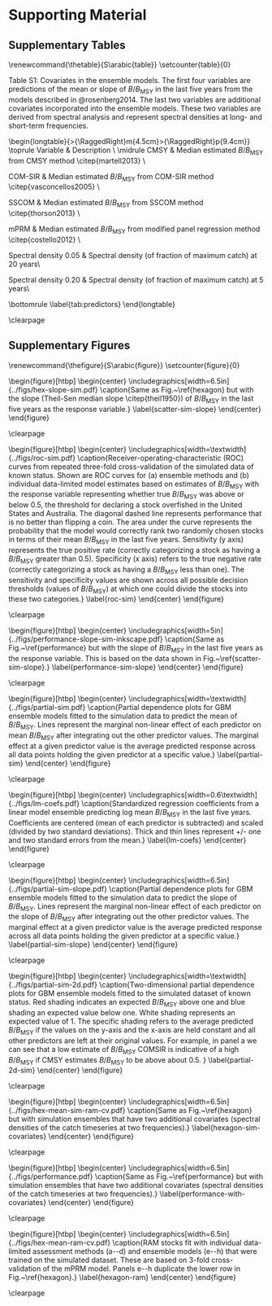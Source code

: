 # Supporting Material

<!--
Supporting Information (i.e., online appendices) should be cited in the text of
the paper. Every piece is cited as Supporting Information, not by specific
appendix number. Before Literature Cited, insert a paragraph in the exact
format shown below that provides a brief description of supporting information
elements.

Supporting Information

XXX (Appendix S1), XXX (Appendix S2), and a XXX translation of the article
(Appendix S3) are available online. The authors are solely responsible for the
content and functionality of these materials. Queries (other than absence of
the material) should be directed to the corresponding author.
-->

## Supplementary Tables

\renewcommand{\thetable}{S\arabic{table}}
\setcounter{table}{0}

Table S1: Covariates in the ensemble models. The first four variables are predictions of the mean or slope of $B/B_\mathrm{MSY}$ in the last five years from the models described in @rosenberg2014. The last two variables are additional covariates incorporated into the ensemble models. These two variables are derived from spectral analysis and represent spectral densities at long- and short-term frequencies.

\begin{longtable}{>{\RaggedRight}m{4.5cm}>{\RaggedRight}p{9.4cm}}
\toprule
Variable & Description \\
\midrule
CMSY & Median estimated $B/B_{\mathrm{MSY}}$ from
  CMSY method \citep{martell2013} \\

COM-SIR & Median estimated $B/B_{\mathrm{MSY}}$ from
  COM-SIR method \citep{vasconcellos2005} \\

SSCOM & Median estimated $B/B_{\mathrm{MSY}}$
  from SSCOM method \citep{thorson2013} \\

mPRM & Median estimated $B/B_{\mathrm{MSY}}$
  from modified panel regression method \citep{costello2012} \\

Spectral density 0.05 & Spectral density (of fraction of maximum catch) at 20 years\\

Spectral density 0.20 & Spectral density (of fraction of maximum catch) at 5 years\\

\bottomrule
\label{tab:predictors}
\end{longtable}

\clearpage

## Supplementary Figures

\renewcommand{\thefigure}{S\arabic{figure}}
\setcounter{figure}{0}

\begin{figure}[htbp]
\begin{center}
\includegraphics[width=6.5in]{../figs/hex-slope-sim.pdf}
\caption{Same as Fig.~\ref{hexagon} but with the slope (Theil-Sen median slope
\citep{theil1950}) of $B/B_\mathrm{MSY}$ in the last five years as the
response variable.}
\label{scatter-sim-slope}
\end{center}
\end{figure}

\clearpage

\begin{figure}[htbp]
\begin{center}
\includegraphics[width=\textwidth]{../figs/roc-sim.pdf}
\caption{Receiver-operating-characteristic (ROC) curves from repeated
three-fold cross-validation of the simulated data of known status. Shown are
ROC curves for (a) ensemble methods and (b) individual data-limited model
estimates based on estimates of $B/B_\mathrm{MSY}$ with the response variable
representing whether true $B/B_\mathrm{MSY}$ was above or below 0.5, the
threshold for declaring a stock overfished in the United States and Australia.
The diagonal dashed line represents performance that is no better than
flipping a coin. The area under the curve represents the probability that the
model would correctly rank two randomly chosen stocks in terms of their mean
$B/B_\mathrm{MSY}$ in the last five years. Sensitivity (y axis) represents the
true positive rate (correctly categorizing a stock as having a
$B/B_\mathrm{MSY}$ greater than 0.5). Specificity (x axis) refers to the true
negative rate (correctly categorizing a stock as having a $B/B_\mathrm{MSY}$
less than one). The sensitivity and specificity values are shown across all
possible decision thresholds (values of $B/B_\mathrm{MSY}$) at which one could
divide the stocks into these two categories.}
\label{roc-sim}
\end{center}
\end{figure}

\clearpage

<!-- TODO fix inkscape version of slope fig-->
\begin{figure}[htbp]
\begin{center}
\includegraphics[width=5in]{../figs/performance-slope-sim-inkscape.pdf}
\caption{Same as Fig.~\ref{performance} but with the slope of $B/B_\mathrm{MSY}$ in
the last five years as the response variable. This is based on the data shown
in Fig.~\ref{scatter-sim-slope}.}
\label{performance-sim-slope}
\end{center}
\end{figure}

\clearpage


\begin{figure}[htbp]
\begin{center}
\includegraphics[width=\textwidth]{../figs/partial-sim.pdf}
\caption{Partial dependence plots for GBM ensemble models fitted to the
simulation data to predict the mean of $B/B_\mathrm{MSY}$. Lines
represent the marginal non-linear effect of each predictor on mean
$B/B_\mathrm{MSY}$ after integrating out the other predictor values. The
marginal effect at a given predictor value is the average predicted response
across all data points holding the given predictor at a specific value.}
\label{partial-sim}
\end{center}
\end{figure}

\clearpage

\begin{figure}[htbp]
\begin{center}
\includegraphics[width=0.6\textwidth]{../figs/lm-coefs.pdf}
\caption{Standardized regression coefficients from a linear model ensemble
predicting log mean $B/B_\mathrm{MSY}$ in the last five years. Coefficients
are centered (mean of each predictor is subtracted) and scaled (divided by two
standard deviations). Thick and thin lines represent +/- one and two standard
errors from the mean.}
\label{lm-coefs}
\end{center}
\end{figure}

\clearpage

\begin{figure}[htbp]
\begin{center}
\includegraphics[width=6.5in]{../figs/partial-sim-slope.pdf}
\caption{Partial dependence plots for GBM ensemble models fitted to the
simulation data to predict the slope of $B/B_\mathrm{MSY}$. Lines represent
the marginal non-linear effect of each predictor on the slope of
$B/B_\mathrm{MSY}$ after integrating out the other predictor values. The
marginal effect at a given predictor value is the average predicted response
across all data points holding the given predictor at a specific value.}
\label{partial-sim-slope}
\end{center}
\end{figure}

\clearpage

\begin{figure}[htbp]
\begin{center}
\includegraphics[width=\textwidth]{../figs/partial-sim-2d.pdf}
\caption{Two-dimensional partial dependence plots for GBM ensemble models
fitted to the simulated dataset of known status. Red shading indicates an
expected $B/B_\mathrm{MSY}$ above one and blue shading an expected value below
one. White shading represents an expected value of 1. The specific shading
refers to the average predicted $B/B_\mathrm{MSY}$ if the values on the y-axis
and the x-axis are held constant and all other predictors are left at their
original values. For example, in panel a we can see that a low estimate of
$B/B_\mathrm{MSY}$ COMSIR is indicative of a high $B/B_\mathrm{MSY}$ if CMSY
estimates $B/B_\mathrm{MSY}$ to be above about 0.5.
}
\label{partial-2d-sim}
\end{center}
\end{figure}

\clearpage

\begin{figure}[htbp]
\begin{center}
\includegraphics[width=6.5in]{../figs/hex-mean-sim-ram-cv.pdf}
\caption{Same as Fig.~\ref{hexagon} but with simulation ensembles that have
two additional covariates (spectral densities of the catch timeseries at two
frequencies).}
\label{hexagon-sim-covariates}
\end{center}
\end{figure}

\clearpage

\begin{figure}[htbp]
\begin{center}
\includegraphics[width=6.5in]{../figs/performance.pdf}
\caption{Same as Fig.~\ref{performance} but with simulation ensembles that have
two additional covariates (spectral densities of the catch timeseries at two
frequencies).}
\label{performance-with-covariates}
\end{center}
\end{figure}

\clearpage

\begin{figure}[htbp]
\begin{center}
\includegraphics[width=6.5in]{../figs/hex-mean-ram-cv.pdf}
\caption{RAM stocks fit with individual data-limited assessment methods (a--d)
and ensemble models (e--h) that were trained on the simulated dataset. These
are based on 3-fold cross-validation of the mPRM model. Panels e--h duplicate
the lower row in Fig.~\ref{hexagon}.}
\label{hexagon-ram}
\end{center}
\end{figure}

\clearpage


<!-- vim: set formatoptions=nroq tw=78: -->

